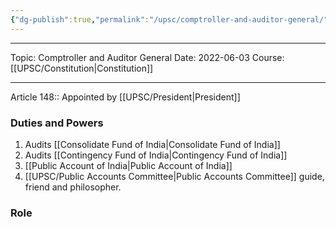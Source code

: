 ```yaml
---
{"dg-publish":true,"permalink":"/upsc/comptroller-and-auditor-general/","dgHomeLink":true,"dgPassFrontmatter":false}
---
```


----
Topic: Comptroller and Auditor General
Date: 2022-06-03
Course: [[UPSC/Constitution|Constitution]] 

----




Article 148:: 
Appointed by [[UPSC/President|President]]


### Duties and Powers
1. Audits [[Consolidate Fund of India|Consolidate Fund of India]]
2. Audits [[Contingency Fund of India|Contingency Fund of India]]
3. [[Public Account of India|Public Account of India]]
4. [[UPSC/Public Accounts Committee|Public Accounts Committee]] guide, friend and philosopher. 

### Role
